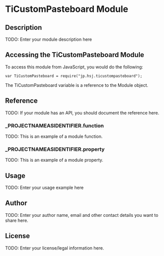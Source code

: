 # TiCustomPasteboard Module

## Description

TODO: Enter your module description here

## Accessing the TiCustomPasteboard Module

To access this module from JavaScript, you would do the following:

	var TiCustomPasteboard = require("jp.hsj.ticustompasteboard");

The TiCustomPasteboard variable is a reference to the Module object.	

## Reference

TODO: If your module has an API, you should document
the reference here.

### ___PROJECTNAMEASIDENTIFIER__.function

TODO: This is an example of a module function.

### ___PROJECTNAMEASIDENTIFIER__.property

TODO: This is an example of a module property.

## Usage

TODO: Enter your usage example here

## Author

TODO: Enter your author name, email and other contact
details you want to share here. 

## License

TODO: Enter your license/legal information here.
